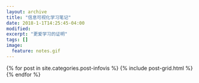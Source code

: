 ```yaml
---
layout: archive
title: "信息可视化学习笔记"
date: 2018-1-1T14:25:45-04:00
modified:
excerpt: "更爱学习的证明"
tags: []
image: 
  feature: notes.gif
---
```



<div class="tiles">
{% for post in site.categories.post-infovis %}
  {% include post-grid.html %}
{% endfor %}
</div><!-- /.tiles 把所有categories 有 post-infovis 的列出来-->